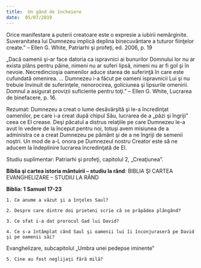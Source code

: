 ```yaml
---
title:  Un gând de încheiere
date:  05/07/2019
---
```


Orice manifestare a puterii creatoare este o expresie a iubirii nemărginite. Suveranitatea lui Dumnezeu implică deplina binecuvântare a tuturor fiinţelor create.” – Ellen G. White, Patriarhi şi profeţi, ed. 2006, p. 19

„Dacă oamenii şi-ar face datoria ca ispravnici ai bunurilor Domnului lor nu ar exista plâns pentru pâine, nimeni nu ar suferi lipsă, nimeni nu ar fi gol şi în nevoie. Necredincioşia oamenilor aduce starea de suferinţă în care este cufundată omenirea. … Dumnezeu i-a făcut pe oameni ispravnicii Lui şi nu trebuie învinuit de suferinţele, nenorocirea, goliciunea şi lipsurile omenirii. Domnul a asigurat provizii suficiente pentru toţi.” – Ellen G. White, Lucrarea de binefacere, p. 16.

Rezumat: Dumnezeu a creat o lume desăvârşită şi le-a încredinţat oamenilor, pe care i-a creat după chipul Său, lucrarea de a „păzi şi îngriji” ceea ce El crease. Deşi păcatul a distrus relaţiile pe care Dumnezeu le-a avut în vedere de la început pentru noi, totuşi avem misiunea de a administra ce a creat Dumnezeu pe pământ şi de a ne îngriji de semenii noştri. Un mod de a-L onora pe Dumnezeul nostru Creator este să ne aducem la îndeplinire lucrarea încredinţată de El.

Studiu suplimentar: Patriarhi şi profeţi, capitolul 2, „Creaţiunea”.

**Biblia şi cartea istoria mântuirii – studiu la rând**: BIBLIA ŞI CARTEA EVANGHELIZARE – STUDIU LA RÂND

**Biblia: 1 Samuel 17-23**

`1. Ce anume a văzut şi a înţeles Saul?`

`2. Despre care dintre doi prieteni scrie că se prăpădea plângând?`

`3. Ce sfat i-a dat prorocul Gad lui David?`

`4. Ce s-a întâmplat când Saul şi oamenii lui îi înconjuraseră pe David şi pe oamenii săi?`

Evanghelizare, subcapitolul „Umbra unei pedepse iminente”

`5. Cine au fost neglijaţi fără milă?`